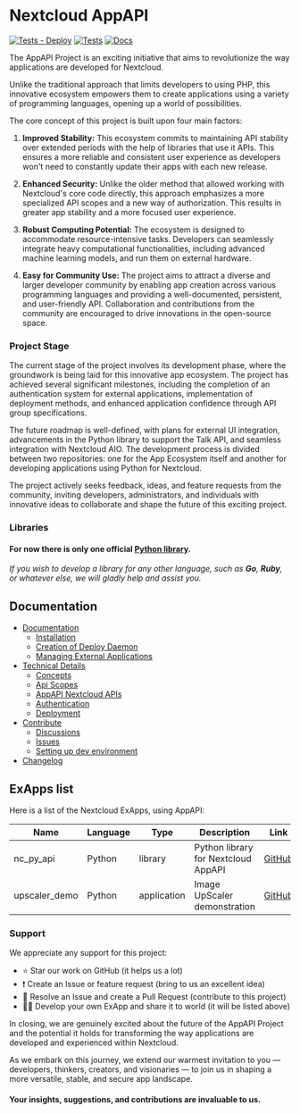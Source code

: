 # Nextcloud AppAPI

[![Tests - Deploy](https://github.com/cloud-py-api/app_api/actions/workflows/tests-deploy.yml/badge.svg)](https://github.com/cloud-py-api/app_api/actions/workflows/tests-deploy.yml)
[![Tests](https://github.com/cloud-py-api/app_api/actions/workflows/tests.yml/badge.svg)](https://github.com/cloud-py-api/app_api/actions/workflows/tests.yml)
[![Docs](https://github.com/cloud-py-api/app_api/actions/workflows/docs.yml/badge.svg)](https://cloud-py-api.github.io/app_api/)


The AppAPI Project is an exciting initiative that aims to revolutionize the way applications are developed for Nextcloud. 

Unlike the traditional approach that limits developers to using PHP, this innovative ecosystem empowers them 
to create applications using a variety of programming languages, opening up a world of possibilities.

The core concept of this project is built upon four main factors:

1. **Improved Stability:** This ecosystem commits to maintaining API stability over extended periods with the help of libraries that use it APIs. 
This ensures a more reliable and consistent user experience as developers won't need to constantly update their apps with each new release.

2. **Enhanced Security:** Unlike the older method that allowed working with Nextcloud's core code directly, this approach
emphasizes a more specialized API scopes and a new way of authorization.
This results in greater app stability and a more focused user experience.

3. **Robust Computing Potential:** The ecosystem is designed to accommodate resource-intensive tasks. 
Developers can seamlessly integrate heavy computational functionalities, including advanced machine learning models, and run them on external hardware.

4. **Easy for Community Use:** The project aims to attract a diverse and larger developer community by enabling app creation 
across various programming languages and providing a well-documented, persistent, and user-friendly API.
Collaboration and contributions from the community are encouraged to drive innovations in the open-source space.

### Project Stage

The current stage of the project involves its development phase, where the groundwork is being laid for this innovative app ecosystem. 
The project has achieved several significant milestones, including the completion of an authentication system for external 
applications, implementation of deployment methods, and enhanced application confidence through API group specifications.

The future roadmap is well-defined, with plans for external UI integration, advancements in the Python library to support the Talk API, 
and seamless integration with Nextcloud AIO. 
The development process is divided between two repositories: one for the App Ecosystem itself and another for developing 
applications using Python for Nextcloud.

The project actively seeks feedback, ideas, and feature requests from the community, inviting developers, administrators, 
and individuals with innovative ideas to collaborate and shape the future of this exciting project.

### Libraries

#### For now there is only one official [Python library](https://github.com/cloud-py-api/nc_py_api).

_If you wish to develop a library for any other language, such as **Go**, **Ruby**, or whatever else, we will gladly help and assist you._

## Documentation

- [Documentation](https://cloud-py-api.github.io/app_api/)
	- [Installation](https://cloud-py-api.github.io/app_api/Installation.html)
	- [Creation of Deploy Daemon](https://cloud-py-api.github.io/app_api/ManagingExternalApplications.html)
	- [Managing External Applications](https://cloud-py-api.github.io/app_api/CreationOfDeployDaemon.html)
- [Technical Details](https://cloud-py-api.github.io/app_api/tech_details/index.html)
	- [Concepts](https://cloud-py-api.github.io/app_api/Concepts.html)
	- [Api Scopes](https://cloud-py-api.github.io/app_api/tech_details/ApiScopes.html)
	- [AppAPI Nextcloud APIs](https://cloud-py-api.github.io/app_api/tech_details/api/index.html)
    - [Authentication](https://cloud-py-api.github.io/app_api/tech_details/Authentication.html)
    - [Deployment](https://cloud-py-api.github.io/app_api/tech_details/Deployment.html)
- [Contribute](https://github.com/cloud-py-api/app_api/blob/main/.github/CONTRIBUTING.md)
	- [Discussions](https://github.com/cloud-py-api/app_api/discussions)
	- [Issues](https://github.com/cloud-py-api/app_api/issues)
    - [Setting up dev environment](https://cloud-py-api.github.io/app_api/DevSetup.html)
- [Changelog](https://github.com/cloud-py-api/app_api/blob/main/CHANGELOG.md)

## ExApps list

Here is a list of the Nextcloud ExApps, using AppAPI:

| Name          | Language | Type        | Description                         | Link                                                    |
|---------------|----------|-------------|-------------------------------------|---------------------------------------------------------|
| nc_py_api     | Python   | library     | Python library for Nextcloud AppAPI | [GitHub](https://github.com/cloud-py-api/nc_py_api)     |	
| upscaler_demo | Python   | application | Image UpScaler demonstration        | [GitHub](https://github.com/cloud-py-api/upscaler_demo) |

### Support

We appreciate any support for this project:

- ⭐ Star our work on GitHub (it helps us a lot)
- ❗ Create an Issue or feature request (bring to us an excellent idea)
- 💁 Resolve an Issue and create a Pull Request (contribute to this project)
- 🧑‍💻 Develop your own ExApp and share it to world (it will be listed above)

In closing, we are genuinely excited about the future of the AppAPI Project and the potential 
it holds for transforming the way applications are developed and experienced within Nextcloud. 

As we embark on this journey, we extend our warmest invitation to you — developers, thinkers, creators, and 
visionaries — to join us in shaping a more versatile, stable, and secure app landscape.

#### Your insights, suggestions, and contributions are invaluable to us.
